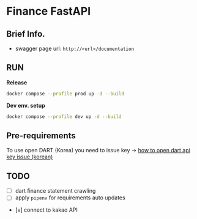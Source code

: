 # Finance FastAPI


## Brief Info.
- swagger page url: `http://<url>/documentation`


## RUN 

**Release**
```bash
docker compose --profile prod up -d --build
```
**Dev env. setup**
```bash
docker compose --profile dev up -d --build
```

## Pre-requirements
To use open DART (Korea) you need to issue key -> 
[how to open dart api key issue (korean)](https://coding-moomin.tistory.com/5)

## TODO
- [ ] dart finance statement crawling
- [ ] apply `pipenv` for requirements auto updates
- [v] connect to kakao API
